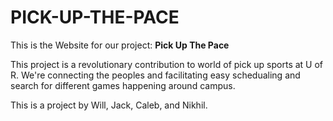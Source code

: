 # PICK-UP-THE-PACE
This is the Website for our project: **Pick Up The Pace**

This project is a revolutionary contribution to world of pick up sports at U of R. We're connecting the peoples and facilitating easy schedualing and search for different games happening around campus. 

This is a project by Will, Jack, Caleb, and Nikhil.